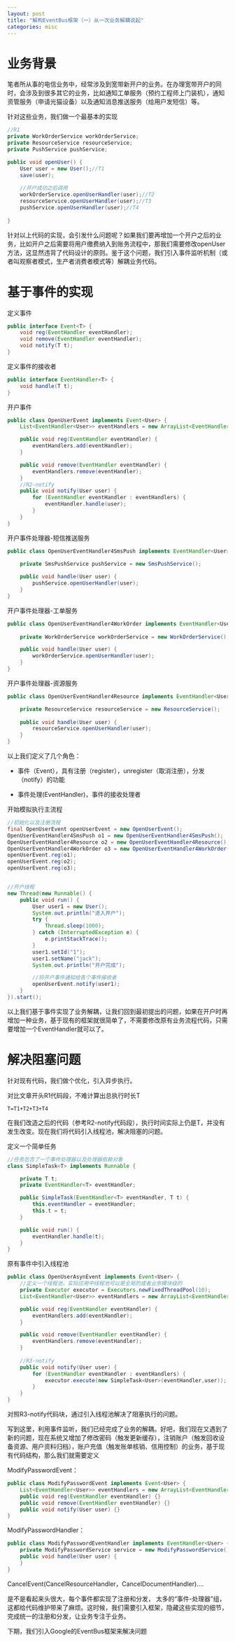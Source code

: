 ```yaml
---
layout: post
title: "解构EventBus框架（一）从一次业务解耦说起"
categories: misc
---
```


# 业务背景

笔者所从事的电信业务中，经常涉及到宽带新开户的业务。在办理宽带开户的同时，会涉及到很多其它的业务，比如通知工单服务（预约工程师上门装机），通知资管服务（申请光猫设备）以及通知消息推送服务（给用户发短信）等。

针对这些业务，我们做一个最基本的实现

```java
//R1
private WorkOrderService workOrderService;
private ResourceService resourceService;
private PushService pushService;

public void openUser() {
    User user = new User();//T1
    save(user);
    
    //开户成功之后调用
    workOrderService.openUserHandler(user);//T2
    resourceService.openUserHandler(user);//T3
    pushService.openUserHandler(user);//T4
    
}
```

针对以上代码的实现，会引发什么问题呢？如果我们要再增加一个开户之后的业务，比如开户之后需要将用户缴费纳入到账务流程中，那我们需要修改openUser方法，这显然违背了代码设计的原则。鉴于这个问题，我们引入事件监听机制（或者叫观察者模式，生产者消费者模式等）解耦业务代码。

# 基于事件的实现

定义事件

```java
public interface Event<T> {
    void reg(EventHandler eventHandler);
    void remove(EventHandler eventHandler);
    void notify(T t);
}
```

定义事件的接收者

```java
public interface EventHandler<T> {
    void handle(T t);
}
```

开户事件

```java
public class OpenUserEvent implements Event<User> {
    List<EventHandler<User>> eventHandlers = new ArrayList<EventHandler<User>>();

    public void reg(EventHandler eventHandler) {
        eventHandlers.add(eventHandler);
    }

    public void remove(EventHandler eventHandler) {
        eventHandlers.remove(eventHandler);
    }
	//R2-notify
    public void notify(User user) {
        for (EventHandler eventHandler : eventHandlers) {
            eventHandler.handle(user);
        }
    }
}
```

开户事件处理器-短信推送服务

```java
public class OpenUserEventHandler4SmsPush implements EventHandler<User> {
    
    private SmsPushService pushService = new SmsPushService();

    public void handle(User user) {
        pushService.openUserHandler(user);
    }
}
```

开户事件处理器-工单服务

```java
public class OpenUserEventHandler4WorkOrder implements EventHandler<User> {
    
    private WorkOrderService workOrderService = new WorkOrderService();

    public void handle(User user) {
        workOrderService.openUserHandler(user);
    }
}
```

开户事件处理器-资源服务

```java
public class OpenUserEventHandler4Resource implements EventHandler<User> {

    private ResourceService resourceService = new ResourceService();
    
    public void handle(User user) {
        resourceService.openUserHandler(user);
    }
}
```

以上我们定义了几个角色：

* 事件（Event），具有注册（register），unregister（取消注册），分发（notify）的功能

* 事件处理(EventHandler)，事件的接收处理者



开始模拟执行主流程

```java
//初始化以及注册流程
final OpenUserEvent openUserEvent = new OpenUserEvent();
OpenUserEventHandler4SmsPush o1 = new OpenUserEventHandler4SmsPush();
OpenUserEventHandler4Resource o2 = new OpenUserEventHandler4Resource();
OpenUserEventHandler4WorkOrder o3 = new OpenUserEventHandler4WorkOrder();
openUserEvent.reg(o1);
openUserEvent.reg(o2);
openUserEvent.reg(o3);


//开户线程
new Thread(new Runnable() {
    public void run() {
        User user1 = new User();
        System.out.println("进入开户");
        try {
            Thread.sleep(1000);
        } catch (InterruptedException e) {
            e.printStackTrace();
        }
        user1.setId("1");
        user1.setName("jack");
        System.out.println("开户完成");

        //将开户事件通知给各个事件接收者
        openUserEvent.notify(user1);
    }
}).start();
```



以上我们基于事件实现了业务解耦，让我们回到最初提出的问题，如果在开户时再增加一种业务，基于现有的框架就很简单了，不需要修改原有业务流程代码，只需要增加一个EventHandler就可以了。

# 解决阻塞问题

针对现有代码，我们做个优化，引入异步执行。

对比文章开头R1代码段，不难计算出总执行时长T

```
T=T1+T2+T3+T4
```

在我们改造之后的代码（参考R2-notify代码段），执行时间实际上仍是T，并没有发生改变。现在我们将代码引入线程池，解决阻塞的问题。

定义一个简单任务

```java
//任务包含了一个事件处理器以及处理器依赖对象
class SimpleTask<T> implements Runnable {

    private T t;
    private EventHandler<T> eventHandler;

    public SimpleTask(EventHandler<T> eventHandler, T t) {
        this.eventHandler = eventHandler;
        this.t = t;
    }

    public void run() {
        eventHandler.handle(t);
    }
}
```

原有事件中引入线程池

```java
public class OpenUserAsynEvent implements Event<User> {
    //定义一个线程池，实际应用中线程池可以是全局的或者业务模块级的
    private Executor executor = Executors.newFixedThreadPool(10);
    List<EventHandler<User>> eventHandlers = new ArrayList<EventHandler<User>>();

    public void reg(EventHandler eventHandler) {
        eventHandlers.add(eventHandler);
    }

    public void remove(EventHandler eventHandler) {
        eventHandlers.remove(eventHandler);
    }
	
    //R3-notify
    public void notify(User user) {
        for (EventHandler eventHandler : eventHandlers) {
            executor.execute(new SimpleTask<User>(eventHandler,user));
        }
    }
}
```

对照R3-notify代码块，通过引入线程池解决了阻塞执行的问题。

写到这里，利用事件监听，我们已经完成了业务的解耦。好吧，我们现在又遇到了新的问题，现在系统又增加了修改密码（触发更新缓存），注销账户（触发回收设备资源、用户资料归档），账户充值（触发账单核销、信用控制）的业务，基于现有代码结构，那么我们就需要定义

ModifyPasswordEvent：

```java
public class ModifyPasswordEvent implements Event<User> {
    List<EventHandler<User>> eventHandlers = new ArrayList<EventHandler<User>>();
    public void reg(EventHandler eventHandler) {}
    public void remove(EventHandler eventHandler) {}
    public void notify(User user) {}
}
```

ModifyPasswordHandler：

```java
public class ModifyPasswordEventHandler implements EventHandler<User> {
    private ModifyPasswordService service = new ModifyPasswordService();
    public void handle(User user) {
    }
}
```

CancelEvent(CancelResourceHandler，CancelDocumentHandler)....

是不是看起来头很大，每个事件都实现了注册和分发， 太多的“事件-处理器”组，这都给代码维护带来了麻烦。这时候，我们需要引入框架，隐藏这些实现的细节，完成统一的注册和分发，让业务专注于业务。

下期，我们引入Google的EventBus框架来解决问题